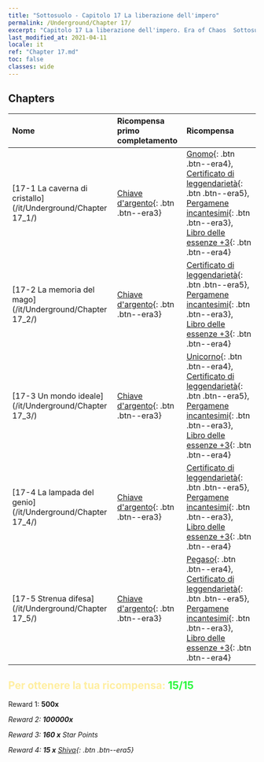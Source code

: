 ```yaml
---
title: "Sottosuolo - Capitolo 17 La liberazione dell'impero"
permalink: /Underground/Chapter 17/
excerpt: "Capitolo 17 La liberazione dell'impero. Era of Chaos  Sottosuolo - Capitolo 17. La liberazione dell'impero"
last_modified_at: 2021-04-11
locale: it
ref: "Chapter 17.md"
toc: false
classes: wide
---
```


## Chapters

  | Nome |  Ricompensa primo completamento | Ricompensa |
  |:------------|:------------|:------------| 
  | [17-1 La caverna di cristallo](/it/Underground/Chapter 17_1/) | [Chiave d'argento](/it/Items/con_693/){: .btn .btn--era3} | [Gnomo](/it/Items/unt_200/){: .btn .btn--era4}, [Certificato di leggendarietà](/it/Items/mat_67/){: .btn .btn--era5}, [Pergamene incantesimi](/it/Items/con_694/){: .btn .btn--era3}, [Libro delle essenze +3](/it/Items/mat_60/){: .btn .btn--era4} |
  | [17-2 La memoria del mago](/it/Underground/Chapter 17_2/) | [Chiave d'argento](/it/Items/con_693/){: .btn .btn--era3} | [Certificato di leggendarietà](/it/Items/mat_67/){: .btn .btn--era5}, [Pergamene incantesimi](/it/Items/con_694/){: .btn .btn--era3}, [Libro delle essenze +3](/it/Items/mat_60/){: .btn .btn--era4} |
  | [17-3 Un mondo ideale](/it/Underground/Chapter 17_3/) | [Chiave d'argento](/it/Items/con_693/){: .btn .btn--era3} | [Unicorno](/it/Items/unt_204/){: .btn .btn--era4}, [Certificato di leggendarietà](/it/Items/mat_67/){: .btn .btn--era5}, [Pergamene incantesimi](/it/Items/con_694/){: .btn .btn--era3}, [Libro delle essenze +3](/it/Items/mat_60/){: .btn .btn--era4} |
  | [17-4 La lampada del genio](/it/Underground/Chapter 17_4/) | [Chiave d'argento](/it/Items/con_693/){: .btn .btn--era3} | [Certificato di leggendarietà](/it/Items/mat_67/){: .btn .btn--era5}, [Pergamene incantesimi](/it/Items/con_694/){: .btn .btn--era3}, [Libro delle essenze +3](/it/Items/mat_60/){: .btn .btn--era4} |
  | [17-5 Strenua difesa](/it/Underground/Chapter 17_5/) | [Chiave d'argento](/it/Items/con_693/){: .btn .btn--era3} | [Pegaso](/it/Items/unt_202/){: .btn .btn--era4}, [Certificato di leggendarietà](/it/Items/mat_67/){: .btn .btn--era5}, [Pergamene incantesimi](/it/Items/con_694/){: .btn .btn--era3}, [Libro delle essenze +3](/it/Items/mat_60/){: .btn .btn--era4} |


## <span style="color: #ffeea0">Per ottenere la tua ricompensa: </span><span style="color: #27f73a">15/15</span>

 Reward 1:  **500x** <i class="fas fa-gem"/>

 Reward 2:  **100000x** <i class="fas fa-coins"/>

 Reward 3: **160 x** Star Points

 Reward 4: **15 x** [Shiva](/it/Items/her_376/){: .btn .btn--era5}

